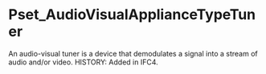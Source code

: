 # Pset_AudioVisualApplianceTypeTuner

An audio-visual tuner is a device that demodulates a signal into a stream of audio and/or video.<!-- end of definition --> HISTORY: Added in IFC4.
